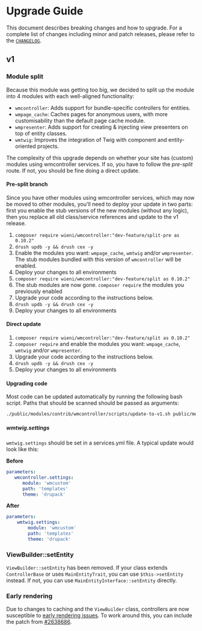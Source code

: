# Upgrade Guide

This document describes breaking changes and how to upgrade. For a
complete list of changes including minor and patch releases, please
refer to the [`CHANGELOG`](CHANGELOG.md).

## v1
### Module split
Because this module was getting too big, we decided to split up the module into 4 modules with each well-aligned functionality:
- `wmcontroller`: Adds support for bundle-specific controllers for entities. 
- `wmpage_cache`: Caches pages for anonymous users, with more customisability than the default page cache module.
- `wmpresenter`: Adds support for creating & injecting view presenters on top of entity classes.
- `wmtwig`: Improves the integration of Twig with component and entity-oriented projects.

The complexity of this upgrade depends on whether your site has (custom) modules using wmcontroller services. If so, you
have to follow the _pre-split_ route. If not, you should be fine doing a direct update.

#### Pre-split branch
Since you have other modules using wmcontroller services, which may now be moved to other modules, you'll need to deploy
your update in two parts: first you enable the stub versions of the new modules (without any logic), then you replace 
all old class/service references and update to the v1 release.

1. `composer require wieni/wmcontroller:"dev-feature/split-pre as 0.10.2"`
2. `drush updb -y && drush cex -y`
3. Enable the modules you want: `wmpage_cache`, `wmtwig` and/or `wmpresenter`. The stub modules bundled with this 
   version of `wmcontroller` will be enabled.
4. Deploy your changes to all environments
5. `composer require wieni/wmcontroller:"dev-feature/split as 0.10.2"`
6. The stub modules are now gone. `composer require` the modules you previously enabled
7. Upgrade your code according to the instructions below.
8. `drush updb -y && drush cex -y`
9. Deploy your changes to all environments

#### Direct update
1. `composer require wieni/wmcontroller:"dev-feature/split as 0.10.2"`
2. `composer require` and enable the modules you want: `wmpage_cache`, `wmtwig` and/or `wmpresenter`.
3. Upgrade your code according to the instructions below.
8. `drush updb -y && drush cex -y`
9. Deploy your changes to all environments

#### Upgrading code
Most code can be updated automatically by running the following bash script. Paths that should be scanned should be 
passed as arguments:

```bash
./public/modules/contrib/wmcontroller/scripts/update-to-v1.sh public/modules/custom/* public/themes/custom/* public/sites/*
```

##### wmtwig.settings
`wmtwig.settings` should be set in a services.yml file. A typical update would look like this:

**Before**
```yml
parameters:
   wmcontroller.settings:
      module: 'wmcustom'
      path: 'templates'
      theme: 'drupack'
```

**After**
```yml
parameters:
    wmtwig.settings:
        module: 'wmcustom'
        path: 'templates'
        theme: 'drupack'
```

### ViewBuilder::setEntity
`ViewBuilder::setEntity` has been removed. If your class extends `ControllerBase` or uses `MainEntityTrait`, you can use 
`$this->setEntity` instead. If not, you can use `MainEntityInterface::setEntity` directly.

### Early rendering
Due to changes to caching and the `ViewBuilder` class, controllers are now susceptible to 
[early rendering issues](https://www.lullabot.com/articles/early-rendering-a-lesson-in-debugging-drupal-8). To work 
around this, you can include the patch from [#2638686](https://www.drupal.org/node/2638686).

